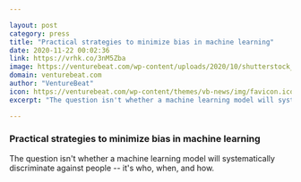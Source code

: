 ```yaml
---

layout: post
category: press
title: "Practical strategies to minimize bias in machine learning"
date: 2020-11-22 00:02:36
link: https://vrhk.co/3nM5Zba
image: https://venturebeat.com/wp-content/uploads/2020/10/shutterstock_350476919-e1513916353327.jpg?w=1200&strip=all
domain: venturebeat.com
author: "VentureBeat"
icon: https://venturebeat.com/wp-content/themes/vb-news/img/favicon.ico
excerpt: "The question isn't whether a machine learning model will systematically discriminate against people -- it's who, when, and how."

---
```


### Practical strategies to minimize bias in machine learning

The question isn't whether a machine learning model will systematically discriminate against people -- it's who, when, and how.
